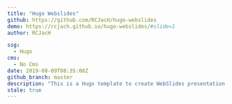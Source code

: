 ```yaml
---
title: "Hugo Webslides"
github: https://github.com/RCJacH/hugo-webslides
demo: https://rcjach.github.io/hugo-webslides/#slide=1
author: RCJacH

ssg:
  - Hugo
cms:
  - No Cms
date: 2019-08-09T08:35:08Z
github_branch: master
description: "This is a Hugo template to create WebSlides presentation using markdown."
stale: true
---
```

